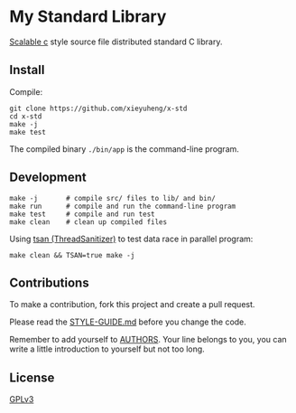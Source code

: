 # My Standard Library

[Scalable c](https://github.com/booksbyus/scalable-c) style
source file distributed standard C library.

## Install

Compile:

```
git clone https://github.com/xieyuheng/x-std
cd x-std
make -j
make test
```

The compiled binary `./bin/app` is the command-line program.

## Development

```shell
make -j       # compile src/ files to lib/ and bin/
make run      # compile and run the command-line program
make test     # compile and run test
make clean    # clean up compiled files
```

Using [tsan (ThreadSanitizer)](https://github.com/google/sanitizers/wiki/threadsanitizercppmanual)
to test data race in parallel program:

```shell
make clean && TSAN=true make -j
```

## Contributions

To make a contribution, fork this project and create a pull request.

Please read the [STYLE-GUIDE.md](STYLE-GUIDE.md) before you change the code.

Remember to add yourself to [AUTHORS](AUTHORS).
Your line belongs to you, you can write a little
introduction to yourself but not too long.

## License

[GPLv3](LICENSE)
